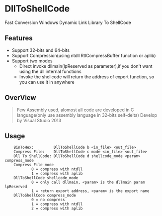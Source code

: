 # DllToShellCode
Fast Conversion Windows Dynamic Link Library To ShellCode
##  Features
* Support 32-bits and 64-bits
* Support Compression(using ntdll RtlCompressBuffer function or aplib)
* Support two modes
  * Direct invoke dllmain(lpReserved as parameter),if you don't want using the dll internal functions
  * Invoke the shellcode will return the address of export function, so you can use it in anywhere
## OverView
>Few Assembly used, alomost all code are developed in C language(only use assembly language in 32-bits self-delta)
>Develop by Visual Studio 2013

##  Usage
        BinToHex:         DllToShellCode b <in_file> <out_file>
        Compress File:    DllToShellCode c mode <in_file> <out_file>
        Dll To ShellCode: DllToShellCode d shellcode_mode <param> compress_mode
        Compress File mode
                0 = compress with ntdll
                1 = compress with aplib
        DllToShellCode shellcode_mode
                0 = only call dllmain, <param> is the dllmain param lpReserved
                1 = return export address, <param> is the export name
        DllToShellCode compress_mode
                0 = no compress
                1 = compress with ntdll
                2 = compress with aplib
